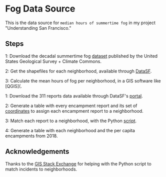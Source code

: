 # Fog Data Source

This is the data source for `median hours of summertime fog` in my project "Understanding San Francisco."

## Steps

1: Download the decadal summertime fog [dataset](http://climate.calcommons.org/datasets/summertime-fog) published by the United States Geological Survey + Climate Commons.

2: Get the shapefiles for each neighborhood, available through [DataSF](https://data.sfgov.org/Geographic-Locations-and-Boundaries/Analysis-Neighborhoods/p5b7-5n3h).

3: Calculate the mean hours of fog per neighborhood, in a GIS software like [QGIS](.

1: Download the 311 reports data available through DataSF's [portal](https://data.sfgov.org/City-Infrastructure/311-Cases/vw6y-z8j6).

2: Generate a table with every encampment report and its set of [coordinates](encampmentsPerCapita.R) to assign each encampment report to a neighborhood. 

3: Match each report to a neighborhood, with the Python [script](reportPlusNeighborhood.py).

4: Generate a table with each neighborhood and the per capita encampments from 2018. 


## Acknowledgements

Thanks to the [GIS Stack Exchange](https://gis.stackexchange.com/questions/250172/finding-out-if-coordinate-is-within-shapefile-shp-using-pyshp/250195) for helping with the Python script to match incidents to neighborhoods. 
